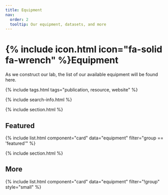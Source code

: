 ```yaml
---
title: Equipment
nav:
  order: 2
  tooltip: Our equipment, datasets, and more
---
```


# {% include icon.html icon="fa-solid fa-wrench" %}Equipment

As we construct our lab, the list of our available equipment will be found here.

{% include tags.html tags="publication, resource, website" %}

{% include search-info.html %}

{% include section.html %}

## Featured

{% include list.html component="card" data="equipment" filter="group == 'featured'" %}

{% include section.html %}

## More

{% include list.html component="card" data="equipment" filter="!group" style="small" %}
